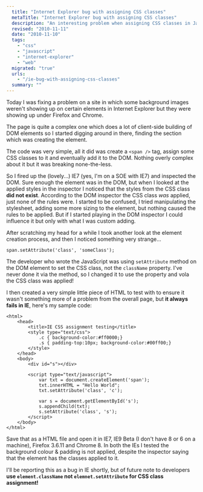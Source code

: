 ```yaml
---
  title: "Internet Explorer bug with assigning CSS classes"
  metaTitle: "Internet Explorer bug with assigning CSS classes"
  description: "An interesting problem when assigning CSS classes in JavaScript"
  revised: "2010-11-11"
  date: "2010-11-10"
  tags: 
    - "css"
    - "javascript"
    - "internet-explorer"
    - "web"
  migrated: "true"
  urls: 
    - "/ie-bug-with-assigning-css-classes"
  summary: ""
---
```

Today I was fixing a problem on a site in which some background images weren't showing up on certain elements in Internet Explorer but they were showing up under Firefox and Chrome.

The page is quite a complex one which does a lot of client-side building of DOM elements so I started digging around in there, finding the section which was creating the element.

The code was very simple, all it did was create a `<span />` tag, assign some CSS classes to it and eventually add it to the DOM. Nothing overly complex about it but it was breaking none-the-less.

So I fired up the (lovely...) IE7 (yes, I'm on a SOE with IE7) and inspected the DOM. Sure enough the element was in the DOM, but when I looked at the applied styles in the inspector I noticed that the styles from the CSS class **did not exist**. According to the DOM inspector the CSS class *was* applied, just none of the rules were. I started to be confused, I tried manipulating the stylesheet, adding some more sizing to the element, but nothing caused the rules to be applied. But if I started playing in the DOM inspector I could influence it but only with what I was custom adding.

After scratching my head for a while I took another look at the element creation process, and then I noticed something very strange...

    span.setAttribute('class', 'someClass');

The developer who wrote the JavaScript was using `setAttribute` method on the DOM element to set the CSS class, not the `className` property. I've never done it via the method, so I changed it to use the property and vola the CSS class was applied!

I then created a very simple little piece of HTML to test with to ensure it wasn't something more of a problem from the overall page, but **it always fails in IE**, here's my sample code:

	<html>
		<head>
			<title>IE CSS assignment testing</title>
			<style type="text/css">
				.c { background-color:#ff0000;}
				.s { padding-top:10px; background-color:#00ff00;}
			</style>
		</head>
		<body>
			<div id="s"></div>
			
			<script type="text/javascript">
				var txt = document.createElement('span');
				txt.innerHTML = "Hello World";
				txt.setAttribute('class', 'c');
				
				var s = document.getElementById('s');			
				s.appendChild(txt);
				s.setAttribute('class', 's');
			</script>
		</body>
	</html>

Save that as a HTML file and open it in IE7, IE9 Beta (I don't have 8 or 6 on a machine), Firefox 3.6.11 and Chrome 8. In both the IEs I tested the background colour & padding is not applied, despite the inspector saying that the element has the classes applied to it.

I'll be reporting this as a bug in IE shortly, but of future note to developers **use `element.className` not `elemnet.setAttribute` for CSS class assignment!**